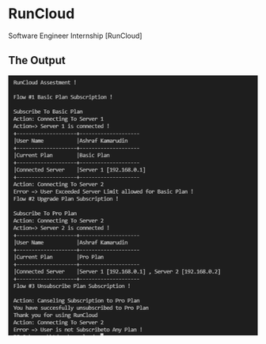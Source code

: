 # RunCloud
Software Engineer Internship [RunCloud]

## The Output
![image](img/Capture.png?raw=true)